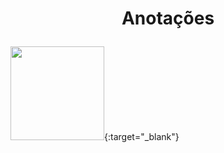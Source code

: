 # <p align="center">Anotações</p>

[<img src="https://cdn.jsdelivr.net/gh/devicons/devicon/icons/mysql/mysql-original-wordmark.svg" width="150" />](https://github.com/GabrielMonteiroRicardo/RepositorioAnotacoesMySQL){:target="_blank"}
